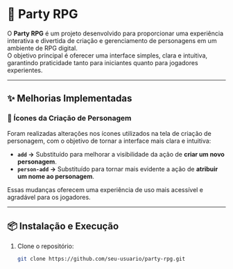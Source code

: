 # 🎲 Party RPG

O **Party RPG** é um projeto desenvolvido para proporcionar uma experiência interativa e divertida de criação e gerenciamento de personagens em um ambiente de RPG digital.  
O objetivo principal é oferecer uma interface simples, clara e intuitiva, garantindo praticidade tanto para iniciantes quanto para jogadores experientes.

---

## ✨ Melhorias Implementadas

### 🎨 Ícones da Criação de Personagem
Foram realizadas alterações nos ícones utilizados na tela de criação de personagem, com o objetivo de tornar a interface mais clara e intuitiva:

- **`add` →** Substituído para melhorar a visibilidade da ação de **criar um novo personagem**.  
- **`person-add` →** Substituído para tornar mais evidente a ação de **atribuir um nome ao personagem**.  

Essas mudanças oferecem uma experiência de uso mais acessível e agradável para os jogadores.  

---

## 📦 Instalação e Execução

1. Clone o repositório:
   ```bash
   git clone https://github.com/seu-usuario/party-rpg.git
